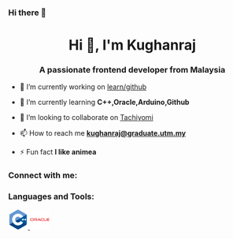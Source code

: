 ### Hi there 👋
<h1 align="center">Hi 👋, I'm Kughanraj</h1>
<h3 align="center">A passionate frontend developer from Malaysia</h3>

- 🔭 I’m currently working on [learn/github](https://github.com/drshahizan/learn-github)

- 🌱 I’m currently learning **C++,Oracle,Arduino,Github**

- 👯 I’m looking to collaborate on [Tachiyomi](https://github.com/tachiyomiorg)

- 📫 How to reach me **kughanraj@graduate.utm.my**

- ⚡ Fun fact **I like animea**

<h3 align="left">Connect with me:</h3>
<p align="left">
</p>

<h3 align="left">Languages and Tools:</h3>
<p align="left"> <a href="https://www.w3schools.com/cpp/" target="_blank" rel="noreferrer"> <img src="https://raw.githubusercontent.com/devicons/devicon/master/icons/cplusplus/cplusplus-original.svg" alt="cplusplus" width="40" height="40"/> </a> <a href="https://www.oracle.com/" target="_blank" rel="noreferrer"> <img src="https://raw.githubusercontent.com/devicons/devicon/master/icons/oracle/oracle-original.svg" alt="oracle" width="40" height="40"/> </a> </p>


<!--
**Kughanraj/Kughanraj** is a ✨ _special_ ✨ repository because its `README.md` (this file) appears on your GitHub profile.

Here are some ideas to get you started:

- 🔭 I’m currently working on ...
- 🌱 I’m currently learning ...
- 👯 I’m looking to collaborate on ...
- 🤔 I’m looking for help with ...
- 💬 Ask me about ...
- 📫 How to reach me: ...
- 😄 Pronouns: ...
- ⚡ Fun fact: ...
-->
